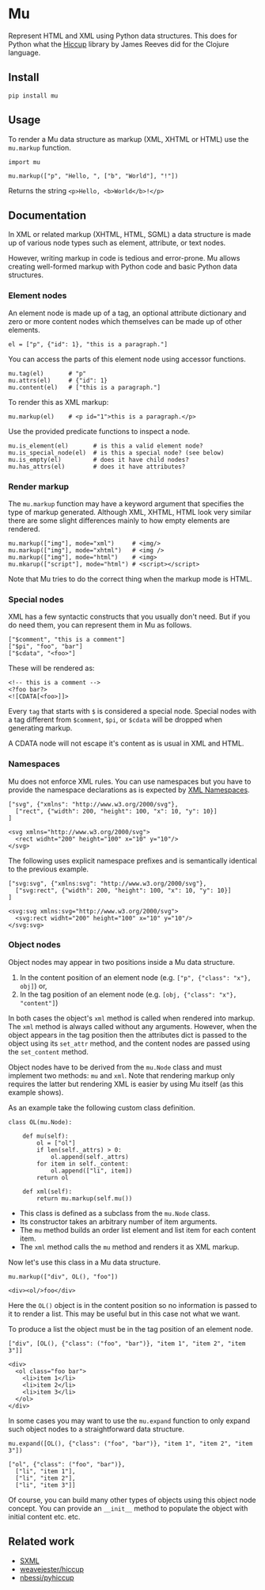 # Mu

Represent HTML and XML using Python data structures. This does
for Python what the [Hiccup](https://github.com/weavejester/hiccup)
library by James Reeves did for the Clojure language.


## Install

```
pip install mu
```


## Usage

To render a Mu data structure as markup (XML, XHTML or HTML) use the
`mu.markup` function.

```
import mu

mu.markup(["p", "Hello, ", ["b", "World"], "!"])
```

Returns the string `<p>Hello, <b>World</b>!</p>`


## Documentation

In XML or related markup (XHTML, HTML, SGML) a data structure is made
up of various node types such as element, attribute, or text nodes.

However, writing markup in code is tedious and error-prone. Mu allows
creating well-formed markup with Python code and basic Python data
structures.

### Element nodes

An element node is made up of a tag, an optional attribute dictionary
and zero or more content nodes which themselves can be made up of other
elements.

```
el = ["p", {"id": 1}, "this is a paragraph."]
```

You can access the parts of this element node using accessor functions.

```
mu.tag(el)       # "p"
mu.attrs(el)     # {"id": 1}
mu.content(el)   # ["this is a paragraph."]
```

To render this as XML markup:

```
mu.markup(el)    # <p id="1">this is a paragraph.</p>
```

Use the provided predicate functions to inspect a node.

```
mu.is_element(el)       # is this a valid element node?
mu.is_special_node(el)  # is this a special node? (see below)
mu.is_empty(el)         # does it have child nodes?
mu.has_attrs(el)        # does it have attributes?
```

### Render markup

The `mu.markup` function may have a keyword argument that specifies the
type of markup generated. Although XML, XHTML, HTML look very similar
there are some slight differences mainly to how empty elements are
rendered.

```
mu.markup(["img"], mode="xml")     # <img/>
mu.markup(["img"], mode="xhtml")   # <img />
mu.markup(["img"], mode="html")    # <img>
mu.mkarup(["script"], mode="html") # <script></script>
```

Note that Mu tries to do the correct thing when the markup mode is HTML.

### Special nodes

XML has a few syntactic constructs that you usually don't need.
But if you do need them, you can represent them in Mu as follows.

```
["$comment", "this is a comment"]
["$pi", "foo", "bar"]
["$cdata", "<foo>"]
```

These will be rendered as:

```
<!-- this is a comment -->
<?foo bar?>
<![CDATA[<foo>]]>
```

Every `tag` that starts with `$` is considered a special node.
Special nodes with a tag different from `$comment`, `$pi`, or `$cdata`
will be dropped when generating markup.

A CDATA node will not escape it's content as is usual in XML and HTML.


### Namespaces

Mu does not enforce XML rules. You can use namespaces but you have
to provide the namespace declarations as is expected by
[XML Namespaces](https://www.w3.org/TR/xml-names).

```
["svg", {"xmlns": "http://www.w3.org/2000/svg"},
  ["rect", {"width": 200, "height": 100, "x": 10, "y": 10}]
]
```

```
<svg xmlns="http://www.w3.org/2000/svg">
  <rect widht="200" height="100" x="10" y="10"/>
</svg>
```

The following uses explicit namespace prefixes and is semantically
identical to the previous example.

```
["svg:svg", {"xmlns:svg": "http://www.w3.org/2000/svg"},
  ["svg:rect", {"width": 200, "height": 100, "x": 10, "y": 10}]
]
```

```
<svg:svg xmlns:svg="http://www.w3.org/2000/svg">
  <svg:rect widht="200" height="100" x="10" y="10"/>
</svg:svg>
```

### Object nodes

Object nodes may appear in two positions inside a Mu data
structure.

1) In the content position of an element node (e.g.
   `["p", {"class": "x"}, obj]`) or,
2) In the tag position of an element node (e.g.
   `[obj, {"class": "x"}, "content"]`)

In both cases the object's `xml` method is called when
rendered into markup. The `xml` method is always called without
any arguments. However, when the object appears in the tag
position then the attributes dict is passed to the object
using its `set_attr` method, and the content nodes are passed
using the `set_content` method.

Object nodes have to be derived from the `mu.Node` class and must
implement two methods: `mu` and `xml`. Note that rendering
markup only requires the latter but rendering XML is easier
by using Mu itself (as this example shows).

As an example take the following custom class definition.

```
class OL(mu.Node):

    def mu(self):
        ol = ["ol"]
        if len(self._attrs) > 0:
            ol.append(self._attrs)
        for item in self._content:
            ol.append(["li", item])
        return ol

    def xml(self):
        return mu.markup(self.mu())

```

- This class is defined as a subclass from the `mu.Node` class.
- Its constructor takes an arbitrary number of item arguments.
- The `mu` method builds an order list element and list item for
  each content item.
- The `xml` method calls the `mu` method and renders it as XML
  markup.

Now let's use this class in a Mu data structure.

```
mu.markup(["div", OL(), "foo"])
```

```
<div><ol/>foo</div>
```

Here the `OL()` object is in the content position so no information is
passed to it to render a list. This may be useful but in this case not
what we want.

To produce a list the object must be in the tag position of an element
node.

```
["div", [OL(), {"class": ("foo", "bar")}, "item 1", "item 2", "item 3"]]
```

```
<div>
  <ol class="foo bar">
    <li>item 1</li>
    <li>item 2</li>
    <li>item 3</li>
  </ol>
</div>
```

In some cases you may want to use the `mu.expand` function to only expand
such object nodes to a straightforward data structure.

```
mu.expand([OL(), {"class": ("foo", "bar")}, "item 1", "item 2", "item 3"])
```

```
["ol", {"class": ("foo", "bar")},
  ["li", "item 1"],
  ["li", "item 2"],
  ["li", "item 3"]]
```

Of course, you can build many other types of objects using this object node
concept. You can provide an `__init__` method to populate the object with
initial content etc. etc.


## Related work

- [SXML](https://en.wikipedia.org/wiki/SXML)
- [weavejester/hiccup](https://github.com/weavejester/hiccup)
- [nbessi/pyhiccup](https://github.com/nbessi/pyhiccup)
